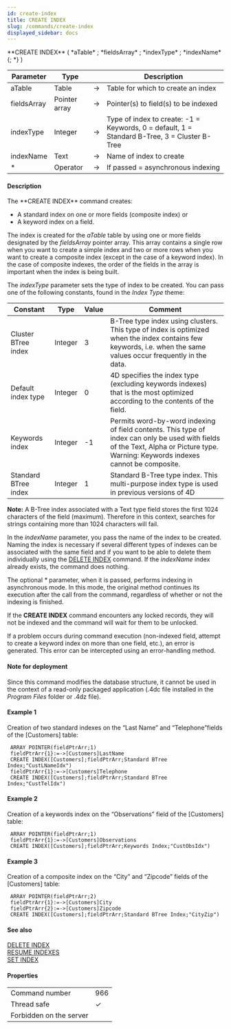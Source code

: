 ```yaml
---
id: create-index
title: CREATE INDEX
slug: /commands/create-index
displayed_sidebar: docs
---
```


<!--REF #_command_.CREATE INDEX.Syntax-->**CREATE INDEX** ( *aTable* ; *fieldsArray* ; *indexType* ; *indexName* {; *} )<!-- END REF-->
<!--REF #_command_.CREATE INDEX.Params-->
| Parameter | Type |  | Description |
| --- | --- | --- | --- |
| aTable | Table | &#8594;  | Table for which to create an index |
| fieldsArray | Pointer array | &#8594;  | Pointer(s) to field(s) to be indexed |
| indexType | Integer | &#8594;  | Type of index to create: -1 = Keywords, 0 = default, 1 = Standard B-Tree, 3 = Cluster B-Tree |
| indexName | Text | &#8594;  | Name of index to create |
| * | Operator | &#8594;  | If passed = asynchronous indexing |

<!-- END REF-->

#### Description 

<!--REF #_command_.CREATE INDEX.Summary-->The **CREATE INDEX** command creates:

* A standard index on one or more fields (composite index) or
* A keyword index on a field.<!-- END REF-->

The index is created for the *aTable* table by using one or more fields designated by the *fieldsArray* pointer array. This array contains a single row when you want to create a simple index and two or more rows when you want to create a composite index (except in the case of a keyword index). In the case of composite indexes, the order of the fields in the array is important when the index is being built.

The *indexType* parameter sets the type of index to be created. You can pass one of the following constants, found in the *Index Type* theme:

| Constant             | Type    | Value | Comment                                                                                                                                                                             |
| -------------------- | ------- | ----- | ----------------------------------------------------------------------------------------------------------------------------------------------------------------------------------- |
| Cluster BTree index  | Integer | 3     | B-Tree type index using clusters. This type of index is optimized when the index contains few keywords, i.e. when the same values occur frequently in the data.                     |
| Default index type   | Integer | 0     | 4D specifies the index type (excluding keywords indexes) that is the most optimized according to the contents of the field.                                                         |
| Keywords index       | Integer | \-1   | Permits word-by-word indexing of field contents. This type of index can only be used with fields of the Text, Alpha or Picture type. Warning: Keywords indexes cannot be composite. |
| Standard BTree index | Integer | 1     | Standard B-Tree type index. This multi-purpose index type is used in previous versions of 4D                                                                                        |

**Note:** A B-Tree index associated with a Text type field stores the first 1024 characters of the field (maximum). Therefore in this context, searches for strings containing more than 1024 characters will fail. 

In the *indexName* parameter, you pass the name of the index to be created. Naming the index is necessary if several different types of indexes can be associated with the same field and if you want to be able to delete them individually using the [DELETE INDEX](delete-index.md) command. If the *indexName* index already exists, the command does nothing.

The optional *\** parameter, when it is passed, performs indexing in asynchronous mode. In this mode, the original method continues its execution after the call from the command, regardless of whether or not the indexing is finished.

If the **CREATE INDEX** command encounters any locked records, they will not be indexed and the command will wait for them to be unlocked.

If a problem occurs during command execution (non-indexed field, attempt to create a keyword index on more than one field, etc.), an error is generated. This error can be intercepted using an error-handling method.

#### Note for deployment 

Since this command modifies the database structure, it cannot be used in the context of a read-only packaged application (.4dc file installed in the *Program Files* folder or .4dz file). 

#### Example 1 

Creation of two standard indexes on the “Last Name” and “Telephone”fields of the \[Customers\] table:

```4d
 ARRAY POINTER(fieldPtrArr;1)
 fieldPtrArr{1}:=->[Customers]LastName
 CREATE INDEX([Customers];fieldPtrArr;Standard BTree Index;"CustLNameIdx")
 fieldPtrArr{1}:=->[Customers]Telephone
 CREATE INDEX([Customers];fieldPtrArr;Standard BTree Index;"CustTelIdx")
```

#### Example 2 

Creation of a keywords index on the “Observations” field of the \[Customers\] table:

```4d
 ARRAY POINTER(fieldPtrArr;1)
 fieldPtrArr{1}:=->[Customers]Observations
 CREATE INDEX([Customers];fieldPtrArr;Keywords Index;"CustObsIdx")
```

#### Example 3 

Creation of a composite index on the “City” and “Zipcode” fields of the \[Customers\] table:

```4d
 ARRAY POINTER(fieldPtrArr;2)
 fieldPtrArr{1}:=->[Customers]City
 fieldPtrArr{2}:=->[Customers]Zipcode
 CREATE INDEX([Customers];fieldPtrArr;Standard BTree Index;"CityZip")
```

#### See also 

[DELETE INDEX](delete-index.md)  
[RESUME INDEXES](resume-indexes.md)  
[SET INDEX](set-index.md)  

#### Properties
|  |  |
| --- | --- |
| Command number | 966 |
| Thread safe | &check; |
| Forbidden on the server ||


